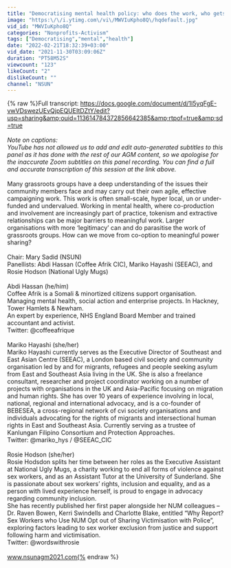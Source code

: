 ```yaml
---
title: "Democratising mental health policy: who does the work, who gets the recognition? (panel discussion)"
image: "https:\/\/i.ytimg.com\/vi\/MWVIuKpho8Q\/hqdefault.jpg"
vid_id: "MWVIuKpho8Q"
categories: "Nonprofits-Activism"
tags: ["Democratising","mental","health"]
date: "2022-02-21T18:32:39+03:00"
vid_date: "2021-11-30T03:09:06Z"
duration: "PT58M52S"
viewcount: "123"
likeCount: "2"
dislikeCount: ""
channel: "NSUN"
---
```

{% raw %}Full transcript: <a rel="nofollow" target="blank" href="https://docs.google.com/document/d/1I5yqFgE-vwVDswezUEvQjpEQUEItDZtY/edit?usp=sharing&amp;ouid=113614784372856642385&amp;rtpof=true&amp;sd=true">https://docs.google.com/document/d/1I5yqFgE-vwVDswezUEvQjpEQUEItDZtY/edit?usp=sharing&amp;ouid=113614784372856642385&amp;rtpof=true&amp;sd=true</a><br /><br />*Note on captions:<br />YouTube has not allowed us to add and edit auto-generated subtitles to this panel as it has done with the rest of our AGM content, so we apologise for the inaccurate Zoom subtitles on this panel recording. You can find a full and accurate transcription of this session at the link above.*<br /><br />Many grassroots groups have a deep understanding of the issues their community members face and may carry out their own agile, effective campaigning work. This work is often small-scale, hyper local, un or under-funded and undervalued. Working in mental health, where co-production and involvement are increasingly part of practice, tokenism and extractive relationships can be major barriers to meaningful work. Larger organisations with more ‘legitimacy’ can and do parasitise the work of grassroots groups. How can we move from co-option to meaningful power sharing?<br /><br />Chair: Mary Sadid (NSUN)<br />Panellists: Abdi Hassan (Coffee Afrik CIC), Mariko Hayashi (SEEAC), and Rosie Hodson (National Ugly Mugs)<br /><br />Abdi Hassan (he/him)<br />Coffee Afrik is a Somali &amp; minortized citizens support organisation. Managing mental health, social action and enterprise projects. In Hackney, Tower Hamlets &amp; Newham.<br />An expert by experience, NHS England Board Member and trained accountant and activist.<br />Twitter: @coffeeafrique<br /><br />Mariko Hayashi (she/her)<br />Mariko Hayashi currently serves as the Executive Director of Southeast and East Asian Centre (SEEAC), a London based civil society and community organisation led by and for migrants, refugees and people seeking asylum from East and Southeast Asia living in the UK. She is also a freelance consultant, researcher and project coordinator working on a number of projects with organisations in the UK and Asia-Pacific focusing on migration and human rights. She has over 10 years of experience involving in local, national, regional and international advocacy, and is a co-founder of BEBESEA, a cross-regional network of cvi society organisations and individuals advocating for the rights of migrants and intersectional human rights in East and Southeast Asia. Currently serving as a trustee of Kanlungan Filipino Consortium and Protection Approaches.<br />Twitter: @mariko_hys / @SEEAC_CIC<br /><br />Rosie Hodson (she/her)<br />Rosie Hodsdon splits her time between her roles as the Executive Assistant at National Ugly Mugs, a charity working to end all forms of violence against sex workers, and as an Assistant Tutor at the University of Sunderland. She is passionate about sex workers’ rights, inclusion and equality, and as a person with lived experience herself, is proud to engage in advocacy regarding community inclusion.<br />She has recently published her first paper alongside her NUM colleagues – Dr. Raven Bowen, Kerri Swindells and Charlotte Blake, entitled “Why Report? Sex Workers who Use NUM Opt out of Sharing Victimisation with Police”, exploring factors leading to sex worker exclusion from justice and support following harm and victimisation.<br />Twitter: @wordswithrosie<br /><br />www.nsunagm2021.com{% endraw %}
